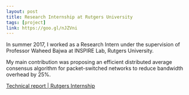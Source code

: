 ```yaml
---
layout: post
title: Research Internship at Rutgers University
tags: [project]
link: https://goo.gl/nJZVni
---
```


In summer 2017, I worked as a Research Intern under the supervision of Professor Waheed Bajwa at INSPIRE Lab, Rutgers University.

My main contribution was proposing an efficient distributed average consensus algorithm for packet-switched networks to reduce bandwidth overhead by 25%.

<a href="https://goo.gl/nJZVni">Technical report | Rutgers Internship</a>
